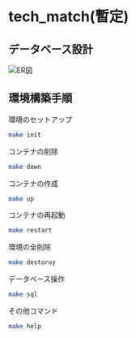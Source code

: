 # tech_match(暫定)

## データベース設計

![ER図](https://github.com/schnell3526/tech_match/blob/figure/%20db.png?raw=true)

## 環境構築手順

環境のセットアップ

```bash
make init
```

コンテナの削除

```bash
make down
```

コンテナの作成

```bash
make up
```

コンテナの再起動

```bash
make restart
```

環境の全削除

```bash
make destoroy
```

データベース操作

```bash
make sql
```

その他コマンド

```bash
make help
```
